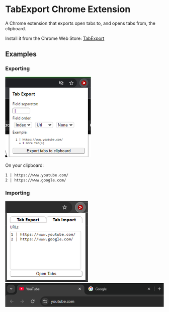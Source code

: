 # TabExport Chrome Extension
A Chrome extension that exports open tabs to, and opens tabs from, the clipboard.

Install it from the Chrome Web Store: [TabExport](https://chrome.google.com/webstore/detail/tab-export/pmobcjipmoagglmocflbmccliajolcde)

## Examples

### Exporting
![Example Input](resources/readme/export_example.PNG)

On your clipboard:
```
1 | https://www.youtube.com/
2 | https://www.google.com/
```

### Importing
![Example Input](resources/readme/import_example.PNG)
![Example Input](resources/readme/import_example_result.PNG)
